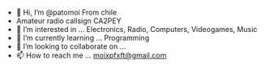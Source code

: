 - 👋 Hi, I’m @patomoi From chile
- Amateur radio callsign CA2PEY
- 👀 I’m interested in ... Electronics, Radio, Computers, Videogames, Music
- 🌱 I’m currently learning ... Programming 
- 💞️ I’m looking to collaborate on ... 
- 📫 How to reach me ... moixpfxft@gmail.com

<!---
patomoi/patomoi is a ✨ special ✨ repository because its `README.md` (this file) appears on your GitHub profile.
You can click the Preview link to take a look at your changes.
--->
